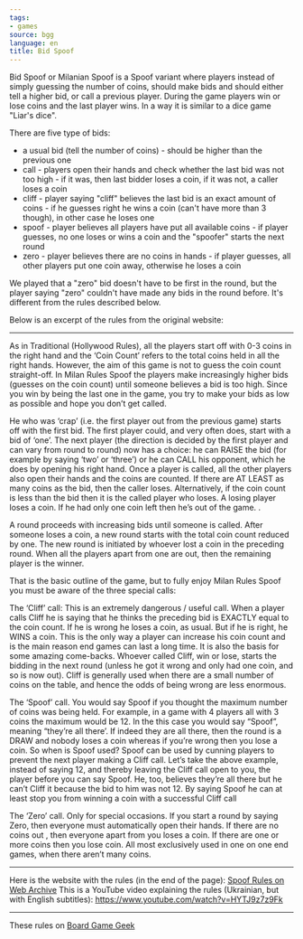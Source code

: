 ```yaml
---
tags:
- games
source: bgg
language: en
title: Bid Spoof
---
```

Bid Spoof or Milanian Spoof is a Spoof variant where players instead of simply guessing the number of coins, should make bids and should either tell a higher bid, or call a previous player. During the game players win or lose coins and the last player wins. In a way it is similar to a dice game "Liar's dice".

There are five type of bids:

- a usual bid (tell the number of coins) - should be higher than the previous one
- call - players open their hands and check whether the last bid was not too high - if it was, then last bidder loses a coin, if it was not, a caller loses a coin
- cliff - player saying "cliff" believes the last bid is an exact amount of coins - if he guesses right he wins a coin (can't have more than 3 though), in other case he loses one
- spoof - player believes all players have put all available coins - if player guesses, no one loses or wins a coin and the "spoofer" starts the next round
- zero - player believes there are no coins in hands - if player guesses, all other players put one coin away, otherwise he loses a coin

We played that a "zero" bid doesn't have to be first in the round, but the player saying "zero" couldn't have made any bids in the round before. It's different from the rules described below.

Below is an excerpt of the rules from the original website:

----

As in Traditional (Hollywood Rules), all the players start off with 0-3 coins in the right hand and the ‘Coin Count’ refers to the total coins held in all the right hands. However, the aim of this game is not to guess the coin count straight-off. In Milan Rules Spoof the players make increasingly higher bids (guesses on the coin count) until someone believes a bid is too high. Since you win by being the last one in the game, you try to make your bids as low as possible and hope you don’t get called.

He who was ‘crap’ (i.e. the first player out from the previous game) starts off with the first bid. The first player could, and very often does, start with a bid of ‘one’. The next player (the direction is decided by the first player and can vary from round to round) now has a choice: he can RAISE the bid (for example by saying ‘two’ or ‘three’) or he can CALL his opponent, which he does by opening his right hand. Once a player is called, all the other players also open their hands and the coins are counted. If there are AT LEAST as many coins as the bid, then the caller loses. Alternatively, if the coin count is less than the bid then it is the called player who loses. A losing player loses a coin. If he had only one coin left then he’s out of the game. .

A round proceeds with increasing bids until someone is called. After someone loses a coin, a new round starts with the total coin count reduced by one. The new round is initiated by whoever lost a coin in the preceding round. When all the players apart from one are out, then the remaining player is the winner.

That is the basic outline of the game, but to fully enjoy Milan Rules Spoof you must be aware of the three special calls:

The ‘Cliff’ call: This is an extremely dangerous / useful call. When a player calls Cliff he is saying that he thinks the preceding bid is EXACTLY equal to the coin count. If he is wrong he loses a coin, as usual. But if he is right, he WINS a coin. This is the only way a player can increase his coin count and is the main reason end games can last a long time. It is also the basis for some amazing come-backs. Whoever called Cliff, win or lose, starts the bidding in the next round (unless he got it wrong and only had one coin, and so is now out). Cliff is generally used when there are a small number of coins on the table, and hence the odds of being wrong are less enormous.

The ‘Spoof’ call. You would say Spoof if you thought the maximum number of coins was being held. For example, in a game with 4 players all with 3 coins the maximum would be 12. In the this case you would say “Spoof”, meaning “they’re all there’. If indeed they are all there, then the round is a DRAW and nobody loses a coin whereas if you’re wrong then you lose a coin. So when is Spoof used? Spoof can be used by cunning players to prevent the next player making a Cliff call. Let’s take the above example, instead of saying 12, and thereby leaving the Cliff call open to you, the player before you can say Spoof. He, too, believes they’re all there but he can’t Cliff it because the bid to him was not 12. By saying Spoof he can at least stop you from winning a coin with a successful Cliff call

The ‘Zero’ call. Only for special occasions. If you start a round by saying Zero, then everyone must automatically open their hands. If there are no coins out , then everyone apart from you loses a coin. If there are one or more coins then you lose coin. All most exclusively used in one on one end games, when there aren’t many coins.

-----

Here is the website with the rules (in the end of the page): [Spoof Rules on Web Archive](https://web.archive.org/web/20170705163134/http://www.spoofingtas.com/rules.html)
This is a YouTube video explaining the rules (Ukrainian, but with English subtitles): https://www.youtube.com/watch?v=HYTJ9z7z9Fk

---

These rules on [Board Game Geek](https://boardgamegeek.com/thread/3396005/bid-spoof)
